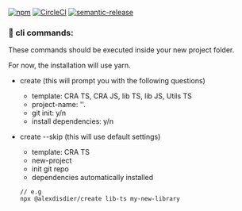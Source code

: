 [![npm](https://img.shields.io/npm/v/create-project)](https://www.npmjs.com/package/@alexdisdier/create-project)
[![CircleCI](https://circleci.com/gh/alexdisdier/create-project.svg?style=svg)](https://circleci.com/gh/alexdisdier/create-project)
[![semantic-release](https://img.shields.io/badge/%20%20%F0%9F%93%A6%F0%9F%9A%80-semantic--release-e10079.svg)](https://github.com/semantic-release/semantic-release)

### 🚧 cli commands:

These commands should be executed inside your new project folder.

For now, the installation will use yarn.

- create (this will prompt you with the following questions)

  - template: CRA TS, CRA JS, lib TS, lib JS, Utils TS
  - project-name: ''.
  - git init: y/n
  - install dependencies: y/n

- create --skip (this will use default settings)

  - template: CRA TS
  - new-project
  - init git repo
  - dependencies automatically installed

  ```
  // e.g
  npx @alexdisdier/create lib-ts my-new-library
  ```
